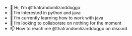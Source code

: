 - 👋 Hi, I’m @thatrandomlizarddoggo
- 👀 I’m interested in python and java
- 🌱 I’m currently learning how to work with java
- 💞️ I’m looking to collaborate on nothing for the moment
- 📫 How to reach me @thatrandomlizarddoggo on discord

<!---
thatrandomlizarddoggo/thatrandomlizarddoggo is a ✨ special ✨ repository because its `README.md` (this file) appears on your GitHub profile.
You can click the Preview link to take a look at your changes.
--->
